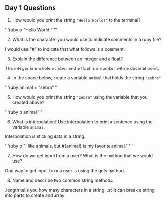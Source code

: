 ## Day 1 Questions

1. How would you print the string `"Hello World!"` to the terminal?

'''ruby
p "Hello World!"
'''

2. What is the character you would use to indicate comments in a ruby file?

I would use "#" to indicate that what follows is a comment.

3. Explain the difference between an integer and a float?

The integer is a whole number and a float is a number with a decimal point.

4. In the space below, create a variable `animal` that holds the string `"zebra"`

'''ruby
animal = "zebra"
'''

5. How would you print the string `"zebra"` using the variable that you created above?

'''ruby
p animal
'''

6. What is interpolation? Use interpolation to print a sentence using the variable `animal`.

Interpolation is sticking data in a string.

'''ruby
p "I like animals, but #{animal} is my favorite animal."
'''

7. How do we get input from a user? What is the method that we would use?

One way to get input from a user is using the gets method.

8. Name and describe two common string methods.

.length tells you how many characters in a string.
.split can break a string into parts to create and array
